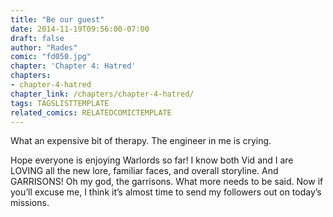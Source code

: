 ```yaml
---
title: "Be our guest"
date: 2014-11-19T09:56:00-07:00
draft: false
author: "Rades"
comic: "fd050.jpg"
chapter: 'Chapter 4: Hatred'
chapters:
- chapter-4-hatred
chapter_link: /chapters/chapter-4-hatred/
tags: TAGSLISTTEMPLATE
related_comics: RELATEDCOMICTEMPLATE
---
```


What an expensive bit of therapy. The engineer in me is crying.


Hope everyone is enjoying Warlords so far! I know both Vid and I are LOVING all the new lore, familiar faces, and overall storyline. And GARRISONS! Oh my god, the garrisons. What more needs to be said. Now if you’ll excuse me, I think it’s almost time to send my followers out on today’s missions.

